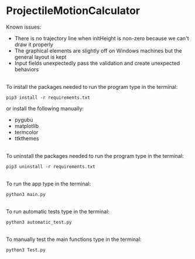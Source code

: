 # ProjectileMotionCalculator

Known issues:
- There is no trajectory line when initHeight is non-zero because we can't draw it properly
- The graphical elements are slightly off on Windows machines but the general layout is kept
- Input fields unexpectedly pass the validation and create unexpected behaviors

\
To install the packages needed to run the program type in the terminal:
```
pip3 install -r requirements.txt
```

or install the following manually:
* pygubu
* matplotlib
* termcolor
* ttkthemes

\
To uninstall the packages needed to run the program type in the terminal:
```
pip3 uninstall -r requirements.txt
```
\
To run the app type in the terminal:
```
python3 main.py
```
\
To run automatic tests type in the terminal:
```
python3 automatic_test.py
```
\
To manually test the main functions type in the terminal:
```
python3 Test.py
```
